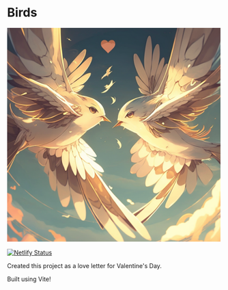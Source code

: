 # Birds
<img src='public/two.png' width="500">

[![Netlify Status](https://api.netlify.com/api/v1/badges/1c4cc13d-2859-47bb-b665-90596cefcfb0/deploy-status)](https://app.netlify.com/sites/shiny-meringue-574b87/deploys)

Created this project as a love letter for Valentine's Day. 

Built using Vite!
